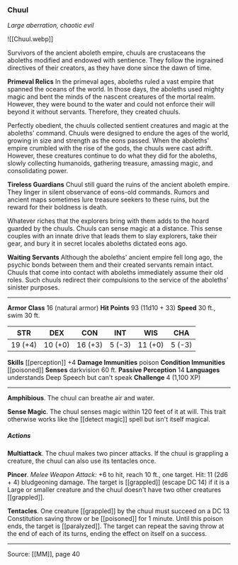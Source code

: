 ### Chuul
_Large aberration, chaotic evil_

![[Chuul.webp]]

Survivors of the ancient aboleth empire, chuuls are crustaceans the aboleths modified and endowed with sentience. They follow the ingrained directives of their creators, as they have done since the dawn of time.

**Primeval Relics** In the primeval ages, aboleths ruled a vast empire that spanned the oceans of the world. In those days, the aboleths used mighty magic and bent the minds of the nascent creatures of the mortal realm. However, they were bound to the water and could not enforce their will beyond it without servants. Therefore, they created chuuls.

Perfectly obedient, the chuuls collected sentient creatures and magic at the aboleths' command. Chuuls were designed to endure the ages of the world, growing in size and strength as the eons passed. When the aboleths' empire crumbled with the rise of the gods, the chuuls were cast adrift. However, these creatures continue to do what they did for the aboleths, slowly collecting humanoids, gathering treasure, amassing magic, and consolidating power.


**Tireless Guardians** Chuul still guard the ruins of the ancient aboleth empire. They linger in silent observance of eons-old commands. Rumors and ancient maps sometimes lure treasure seekers to these ruins, but the reward for their boldness is death.

Whatever riches that the explorers bring with them adds to the hoard guarded by the chuuls. Chuuls can sense magic at a distance. This sense couples with an innate drive that leads them to slay explorers, take their gear, and bury it in secret locales aboleths dictated eons ago.


**Waiting Servants** Although the aboleths' ancient empire fell long ago, the psychic bonds between them and their created servants remain intact. Chuuls that come into contact with aboleths immediately assume their old roles. Such chuuls redirect their compulsions to the service of the aboleths' sinister purposes.






---

**Armor Class** 16 (natural armor)
**Hit Points** 93 (11d10 + 33)
**Speed** 30 ft., swim 30 ft.

| STR     | DEX     | CON     | INT     | WIS     | CHA     |
|---------|---------|---------|---------|---------|---------|
| 19 (+4) | 10 (+0) | 16 (+3) | 5 (-3) | 11 (+0) | 5 (-3) |

**Skills** [[perception]] +4
**Damage Immunities** poison
**Condition Immunities** [[poisoned]]
**Senses** darkvision 60 ft.
**Passive Perception** 14
**Languages** understands Deep Speech but can't speak
**Challenge** 4 (1,100 XP)

---

**Amphibious**. The chuul can breathe air and water.

**Sense Magic**. The chuul senses magic within 120 feet of it at will. This trait otherwise works like the [[detect magic]] spell but isn't itself magical.

##### Actions
**Multiattack**. The chuul makes two pincer attacks. If the chuul is grappling a creature, the chuul can also use its tentacles once.

**Pincer**. _Melee Weapon Attack:_ +6 to hit, reach 10 ft., one target. Hit: 11 (2d6 + 4) bludgeoning damage. The target is [[grappled]] (escape DC 14) if it is a Large or smaller creature and the chuul doesn't have two other creatures [[grappled]].

**Tentacles**. One creature [[grappled]] by the chuul must succeed on a DC 13 Constitution saving throw or be [[poisoned]] for 1 minute. Until this poison ends, the target is [[paralyzed]]. The target can repeat the saving throw at the end of each of its turns, ending the effect on itself on a success.


---

Source: [[MM]], page 40